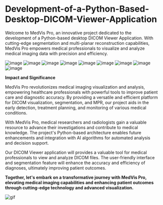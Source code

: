# Development-of-a-Python-Based-Desktop-DICOM-Viewer-Application
Welcome to MedVis Pro, an innovative project dedicated to the development of a Python-based desktop DICOM Viewer Application. With cutting-edge segmentation and multi-planar reconstruction capabilities, MedVis Pro empowers medical professionals to visualize and analyze medical imaging data with precision and efficiency.

![image](https://github.com/SHrouk-Hesh/Development-of-a-Python-Based-Desktop-DICOM-Viewer-Application/assets/121517766/f7f0382d-5650-436c-aa3f-b627e0160244)
![image](https://github.com/SHrouk-Hesh/Development-of-a-Python-Based-Desktop-DICOM-Viewer-Application/assets/121517766/09fbb6db-992d-4e1c-b401-d8edd66b563c)
![image](https://github.com/SHrouk-Hesh/Development-of-a-Python-Based-Desktop-DICOM-Viewer-Application/assets/121517766/47166757-5da2-4211-b25a-d4618f7ffccb)
![image](https://github.com/SHrouk-Hesh/Development-of-a-Python-Based-Desktop-DICOM-Viewer-Application/assets/121517766/20c11ae0-883d-4cb9-9c14-0e2a5528333f)
![image](https://github.com/SHrouk-Hesh/Development-of-a-Python-Based-Desktop-DICOM-Viewer-Application/assets/121517766/117d2921-7363-48fa-904f-1da2e77553aa)
![image](https://github.com/SHrouk-Hesh/Development-of-a-Python-Based-Desktop-DICOM-Viewer-Application/assets/121517766/fd51ccb8-5cbe-43bc-a84f-b252f38b6be7)
![image](https://github.com/SHrouk-Hesh/Development-of-a-Python-Based-Desktop-DICOM-Viewer-Application/assets/121517766/5c5be2bb-2df1-44ad-b1e9-98eccbdca4f6)
![image](https://github.com/SHrouk-Hesh/Development-of-a-Python-Based-Desktop-DICOM-Viewer-Application/assets/121517766/65ddbc70-aa32-4c52-900d-ed782e6af347)
![image](https://github.com/SHrouk-Hesh/Development-of-a-Python-Based-Desktop-DICOM-Viewer-Application/assets/121517766/48714cf4-ff6d-4ba3-85df-efd3509ccf37)


**Impact and Significance**

MedVis Pro revolutionizes medical imaging visualization and analysis, empowering healthcare professionals with powerful tools to improve patient care and diagnostic accuracy. By providing a versatile and efficient platform for DICOM visualization, segmentation, and MPR, our project aids in the early detection, treatment planning, and monitoring of various medical conditions.

With MedVis Pro, medical researchers and radiologists gain a valuable resource to advance their investigations and contribute to medical knowledge. The project's Python-based architecture enables future enhancements and integration with AI algorithms for automated analysis and decision support.

Our DICOM Viewer application will provides a valuable tool for medical professionals to view and analyze DICOM files. The user-friendly interface and segmentation feature will enhance the accuracy and efficiency of diagnoses, ultimately improving patient outcomes.

**Together, let's embark on a transformative journey with MedVis Pro, elevating medical imaging capabilities and enhancing patient outcomes through cutting-edge technology and advanced visualization.**

![gif](https://github.com/SHrouk-Hesh/Pharmacy-Pet-Clinical-Management-Integrated-System/assets/121517766/2bf5a127-f202-4a54-b973-0669567285cd)
